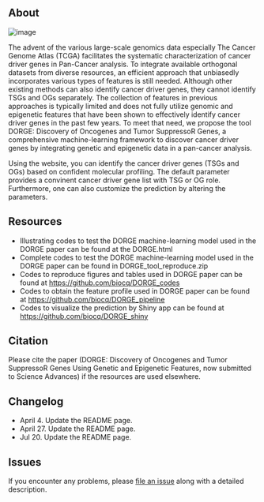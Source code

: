 ## About
![image](https://github.com/biocq/DORGE/blob/master/DORGE_logo.svg)

The advent of the various large-scale genomics data especially The Cancer Genome Atlas (TCGA) facilitates the systematic characterization of cancer driver genes in Pan-Cancer analysis. To integrate available orthogonal datasets from diverse resources, an efficient approach that unbiasedly incorporates various types of features is still needed. Although other existing methods can also identify cancer driver genes, they cannot identify TSGs and OGs separately. The collection of features in previous approaches is typically limited and does not fully utilize genomic and epigenetic features that have been shown to effectively identify cancer driver genes in the past few years. To meet that need, we propose the tool DORGE: Discovery of Oncogenes and Tumor SuppressoR Genes, a comprehensive machine-learning framework to discover cancer driver genes by integrating genetic and epigenetic data in a pan-cancer analysis.

Using the website, you can identify the cancer driver genes (TSGs and OGs) based on confident molecular profiling. The default parameter provides a convinent cancer driver gene list with TSG or OG role. Furthermore, one can also customize the prediction  by altering the parameters.

## Resources

* Illustrating codes to test the DORGE machine-learning model used in the DORGE paper can be found at the DORGE.html
* Complete codes to test the DORGE machine-learning model used in the DORGE paper can be found in DORGE_tool_reproduce.zip
* Codes to reproduce figures and tables used in DORGE paper can be found at https://github.com/biocq/DORGE_codes
* Codes to obtain the feature profile used in DORGE paper can be found at https://github.com/biocq/DORGE_pipeline
* Codes to visualize the prediction by Shiny app can be found at https://github.com/biocq/DORGE_shiny

## Citation

Please cite the paper (DORGE: Discovery of Oncogenes and Tumor SuppressoR Genes Using Genetic and Epigenetic Features, now submitted to Science Advances) if the resources are used elsewhere.

## Changelog
*  April 4. Update the README page.
*  April 27. Update the README page.
*  Jul 20. Update the README page.

## Issues

If you encounter any problems, please [file an issue](https://github.com/biocq/DORGE/issues) along with a detailed description.
